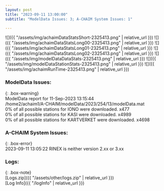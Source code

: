 ```yaml
---
layout: post
title: "2023-09-11 13:00:00"
subtitle: "ModelData Issues: 3; A-CHAIM System Issues: 1"

---
```


![]({{ "/assets/img/achaimDataStatsShort-2325413.png" | relative_url }})
![]({{ "/assets/img/achaimDataStatsLong00-2325413.png" | relative_url }})
![]({{ "/assets/img/achaimDataStatsLong01-2325413.png" | relative_url }})
![]({{ "/assets/img/achaimDataStatsLong02-2325413.png" | relative_url }})
![]({{ "/assets/img/modelDataDataStats-2325413.png" | relative_url }})
![]({{ "/assets/img/modelDataStationStats-2325413.png" | relative_url }})
![]({{ "/assets/img/achaimRunTime-2325413.png" | relative_url }})


### ModelData Issues:  
  
{: .box-warning}  
 ModelData report for 11-Sep-2023 13:15:44   
 /home2/achaim1/A-CHAIM/modelData/2023/254/13/modelData.mat   
 0% of all possible stations for IONO were downloaded. x477   
 0% of all possible stations for KASI were downloaded. x4989   
 0% of all possible stations for KARTVERKET were downloaded. x4698   
  
### A-CHAIM System Issues:  
  
{: .box-error}  
2023-09-11 13:05:22 RINEX is neither version 2.xx or 3.xx  

### Logs:  
  
{: .box-note}  
[Logs.zip]({{ "/assets/other/logs.zip" | relative_url }})  
[Log Info]({{ "/logInfo" | relative_url }})  
